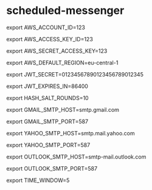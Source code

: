 # scheduled-messenger

export AWS_ACCOUNT_ID=123

export AWS_ACCESS_KEY_ID=123

export AWS_SECRET_ACCESS_KEY=123

export AWS_DEFAULT_REGION=eu-central-1

export JWT_SECRET=01234567890123456789012345

export JWT_EXPIRES_IN=86400

export HASH_SALT_ROUNDS=10

export GMAIL_SMTP_HOST=smtp.gmail.com

export GMAIL_SMTP_PORT=587

export YAHOO_SMTP_HOST=smtp.mail.yahoo.com

export YAHOO_SMTP_PORT=587

export OUTLOOK_SMTP_HOST=smtp-mail.outlook.com

export OUTLOOK_SMTP_PORT=587

export TIME_WINDOW=5
